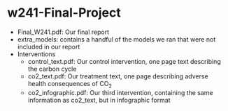 # w241-Final-Project
* Final_W241.pdf: Our final report
* extra_models: contains a handful of the models we ran that were not included in our report
* Interventions
  * control_text.pdf: Our control intervention, one page text describing the carbon cycle
  * co2_text.pdf: Our treatment text, one page describing adverse health consequences of CO<sub>2</sub>
  * co2_infographic.pdf: Our third intervention, containing the same information as co2_text, but in infographic format
  
